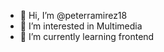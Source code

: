 - 👋 Hi, I’m @peterramirez18
- 👀 I’m interested in Multimedia
- 🌱 I’m currently learning frontend


<!---
peterramirez18/peterramirez18 is a ✨ special ✨ repository because its `README.md` (this file) appears on your GitHub profile.
You can click the Preview link to take a look at your changes.
--->
